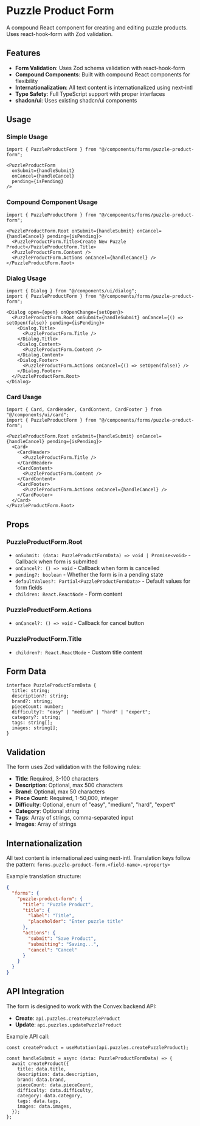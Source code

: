 # Puzzle Product Form

A compound React component for creating and editing puzzle products. Uses react-hook-form with Zod validation.

## Features

- **Form Validation**: Uses Zod schema validation with react-hook-form
- **Compound Components**: Built with compound React components for flexibility
- **Internationalization**: All text content is internationalized using next-intl
- **Type Safety**: Full TypeScript support with proper interfaces
- **shadcn/ui**: Uses existing shadcn/ui components

## Usage

### Simple Usage
```tsx
import { PuzzleProductForm } from "@/components/forms/puzzle-product-form";

<PuzzleProductForm
  onSubmit={handleSubmit}
  onCancel={handleCancel}
  pending={isPending}
/>
```

### Compound Component Usage
```tsx
import { PuzzleProductForm } from "@/components/forms/puzzle-product-form";

<PuzzleProductForm.Root onSubmit={handleSubmit} onCancel={handleCancel} pending={isPending}>
  <PuzzleProductForm.Title>Create New Puzzle Product</PuzzleProductForm.Title>
  <PuzzleProductForm.Content />
  <PuzzleProductForm.Actions onCancel={handleCancel} />
</PuzzleProductForm.Root>
```

### Dialog Usage
```tsx
import { Dialog } from "@/components/ui/dialog";
import { PuzzleProductForm } from "@/components/forms/puzzle-product-form";

<Dialog open={open} onOpenChange={setOpen}>
  <PuzzleProductForm.Root onSubmit={handleSubmit} onCancel={() => setOpen(false)} pending={isPending}>
    <Dialog.Title>
      <PuzzleProductForm.Title />
    </Dialog.Title>
    <Dialog.Content>
      <PuzzleProductForm.Content />
    </Dialog.Content>
    <Dialog.Footer>
      <PuzzleProductForm.Actions onCancel={() => setOpen(false)} />
    </Dialog.Footer>
  </PuzzleProductForm.Root>
</Dialog>
```

### Card Usage
```tsx
import { Card, CardHeader, CardContent, CardFooter } from "@/components/ui/card";
import { PuzzleProductForm } from "@/components/forms/puzzle-product-form";

<PuzzleProductForm.Root onSubmit={handleSubmit} onCancel={handleCancel} pending={isPending}>
  <Card>
    <CardHeader>
      <PuzzleProductForm.Title />
    </CardHeader>
    <CardContent>
      <PuzzleProductForm.Content />
    </CardContent>
    <CardFooter>
      <PuzzleProductForm.Actions onCancel={handleCancel} />
    </CardFooter>
  </Card>
</PuzzleProductForm.Root>
```

## Props

### PuzzleProductForm.Root
- `onSubmit: (data: PuzzleProductFormData) => void | Promise<void>` - Callback when form is submitted
- `onCancel?: () => void` - Callback when form is cancelled
- `pending?: boolean` - Whether the form is in a pending state
- `defaultValues?: Partial<PuzzleProductFormData>` - Default values for form fields
- `children: React.ReactNode` - Form content

### PuzzleProductForm.Actions
- `onCancel?: () => void` - Callback for cancel button

### PuzzleProductForm.Title
- `children?: React.ReactNode` - Custom title content

## Form Data

```tsx
interface PuzzleProductFormData {
  title: string;
  description?: string;
  brand?: string;
  pieceCount: number;
  difficulty?: "easy" | "medium" | "hard" | "expert";
  category?: string;
  tags: string[];
  images: string[];
}
```

## Validation

The form uses Zod validation with the following rules:

- **Title**: Required, 3-100 characters
- **Description**: Optional, max 500 characters
- **Brand**: Optional, max 50 characters
- **Piece Count**: Required, 1-50,000, integer
- **Difficulty**: Optional, enum of "easy", "medium", "hard", "expert"
- **Category**: Optional string
- **Tags**: Array of strings, comma-separated input
- **Images**: Array of strings

## Internationalization

All text content is internationalized using next-intl. Translation keys follow the pattern:
`forms.puzzle-product-form.<field-name>.<property>`

Example translation structure:
```json
{
  "forms": {
    "puzzle-product-form": {
      "title": "Puzzle Product",
      "title": {
        "label": "Title",
        "placeholder": "Enter puzzle title"
      },
      "actions": {
        "submit": "Save Product",
        "submitting": "Saving...",
        "cancel": "Cancel"
      }
    }
  }
}
```

## API Integration

The form is designed to work with the Convex backend API:

- **Create**: `api.puzzles.createPuzzleProduct`
- **Update**: `api.puzzles.updatePuzzleProduct`

Example API call:
```tsx
const createProduct = useMutation(api.puzzles.createPuzzleProduct);

const handleSubmit = async (data: PuzzleProductFormData) => {
  await createProduct({
    title: data.title,
    description: data.description,
    brand: data.brand,
    pieceCount: data.pieceCount,
    difficulty: data.difficulty,
    category: data.category,
    tags: data.tags,
    images: data.images,
  });
};
``` 
